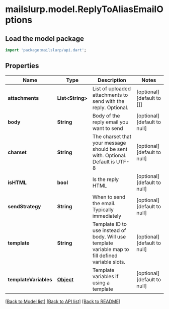 # mailslurp.model.ReplyToAliasEmailOptions

## Load the model package
```dart
import 'package:mailslurp/api.dart';
```

## Properties
Name | Type | Description | Notes
------------ | ------------- | ------------- | -------------
**attachments** | **List&lt;String&gt;** | List of uploaded attachments to send with the reply. Optional. | [optional] [default to []]
**body** | **String** | Body of the reply email you want to send | [optional] [default to null]
**charset** | **String** | The charset that your message should be sent with. Optional. Default is UTF-8 | [optional] [default to null]
**isHTML** | **bool** | Is the reply HTML | [optional] [default to null]
**sendStrategy** | **String** | When to send the email. Typically immediately | [optional] [default to null]
**template** | **String** | Template ID to use instead of body. Will use template variable map to fill defined variable slots. | [optional] [default to null]
**templateVariables** | [**Object**](.md) | Template variables if using a template | [optional] [default to null]

[[Back to Model list]](../README.md#documentation-for-models) [[Back to API list]](../README.md#documentation-for-api-endpoints) [[Back to README]](../README.md)


